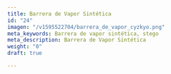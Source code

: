 ```yaml
---
title: Barrera de Vapor Sintética
id: "24"
imagen: "/v1595522704/barrera_de_vapor_cyzkyo.png"
meta_keywords: Barrera de vapor sintética, stego
meta_description: Barrera de Vapor Sintética
weight: "0"
draft: true

---
```

## 